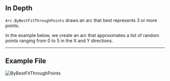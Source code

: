 ## In Depth
`Arc.ByBestFitThroughPoints` draws an arc that best represents 3 or more points.

In the example below, we create an arc that approximates a list of random points ranging from 0 to 5 in the X and Y directions.

___
## Example File

![ByBestFitThroughPoints](./Autodesk.DesignScript.Geometry.Arc.ByBestFitThroughPoints_img.jpg)

